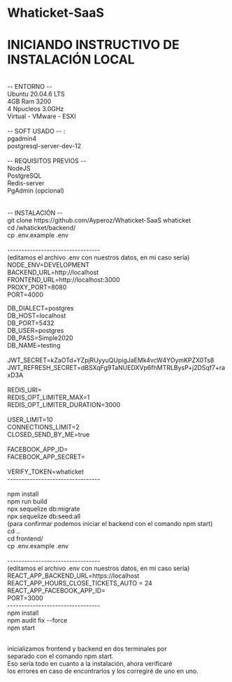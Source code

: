 # Whaticket-SaaS
<h1> INICIANDO INSTRUCTIVO DE INSTALACIÓN LOCAL </h1> <br>
-- ENTORNO --<br>
  Ubuntu 20.04.6 LTS<br>
  4GB Ram 3200<br>
  4 Npucleos 3.0GHz<br>
  Virtual - VMware - ESXI<br>
  <br>
  -- SOFT USADO -- :<br>
  pgadmin4<br>
  postgresql-server-dev-12<br>
  <br>
-- REQUISITOS PREVIOS --<br>
  NodeJS<br>
  PostgreSQL<br>
  Redis-server<br>
  PgAdmin (opcional)<br>
  <br>  <br>
-- INSTALACIÓN --<br>
git clone https://github.com/Ayperoz/Whaticket-SaaS whaticket<br>
cd /whaticket/backend/<br>
cp .env.example .env<br>
<br>
---------------------------------<br>
(editamos el archivo .env con nuestros datos, en mi caso sería)<br>
NODE_ENV=DEVELOPMENT<br>
BACKEND_URL=http://localhost<br>
FRONTEND_URL=http://localhost:3000<br>
PROXY_PORT=8080<br>
PORT=4000<br>

DB_DIALECT=postgres<br>
DB_HOST=localhost<br>
DB_PORT=5432<br>
DB_USER=postgres<br>
DB_PASS=Simple2020<br>
DB_NAME=testing<br>
<br>
JWT_SECRET=kZaOTd+YZpjRUyyuQUpigJaEMk4vcW4YOymKPZX0Ts8<br>
JWT_REFRESH_SECRET=dBSXqFg9TaNUEDXVp6fhMTRLBysP+j2DSqf7+raxD3A<br>
<br>
REDIS_URI=<br>
REDIS_OPT_LIMITER_MAX=1<br>
REDIS_OPT_LIMITER_DURATION=3000<br>
<br>
USER_LIMIT=10<br>
CONNECTIONS_LIMIT=2<br>
CLOSED_SEND_BY_ME=true<br>
<br>
FACEBOOK_APP_ID=<br>
FACEBOOK_APP_SECRET=<br>
<br>
VERIFY_TOKEN=whaticket<br>
---------------------------------<br>
<br>
npm install<br>
npm run build<br>
npx sequelize db:migrate<br>
npx sequelize db:seed:all<br>
(para confirmar podemos iniciar el backend con el comando npm start)<br>
cd ..<br>
cd frontend/<br>
cp .env.example .env<br>
<br>
---------------------------------<br>
(editamos el archivo .env con nuestros datos, en mi caso sería)<br>
REACT_APP_BACKEND_URL=https://localhost<br>
REACT_APP_HOURS_CLOSE_TICKETS_AUTO = 24<br>
REACT_APP_FACEBOOK_APP_ID=<br>
PORT=3000<br>
---------------------------------<br>
npm install<br>
npm audit fix --force<br>
npm start<br>
<br>

inicializamos frontend y backend en dos terminales por<br> separado con el comando npm start.<br>
Eso seria todo en cuanto a la instalación, ahora verificaré<br> los errores en caso de encontrarlos y los corregiré de uno en uno.


